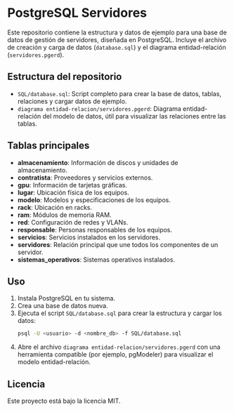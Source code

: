 # PostgreSQL Servidores

Este repositorio contiene la estructura y datos de ejemplo para una base de datos de gestión de servidores, diseñada en PostgreSQL. Incluye el archivo de creación y carga de datos (`database.sql`) y el diagrama entidad-relación (`servidores.pgerd`).

## Estructura del repositorio

- `SQL/database.sql`: Script completo para crear la base de datos, tablas, relaciones y cargar datos de ejemplo.
- `diagrama entidad-relacion/servidores.pgerd`: Diagrama entidad-relación del modelo de datos, útil para visualizar las relaciones entre las tablas.

## Tablas principales

- **almacenamiento**: Información de discos y unidades de almacenamiento.
- **contratista**: Proveedores y servicios externos.
- **gpu**: Información de tarjetas gráficas.
- **lugar**: Ubicación física de los equipos.
- **modelo**: Modelos y especificaciones de los equipos.
- **rack**: Ubicación en racks.
- **ram**: Módulos de memoria RAM.
- **red**: Configuración de redes y VLANs.
- **responsable**: Personas responsables de los equipos.
- **servicios**: Servicios instalados en los servidores.
- **servidores**: Relación principal que une todos los componentes de un servidor.
- **sistemas_operativos**: Sistemas operativos instalados.

## Uso

1. Instala PostgreSQL en tu sistema.
2. Crea una base de datos nueva.
3. Ejecuta el script `SQL/database.sql` para crear la estructura y cargar los datos:
   ```sh
   psql -U <usuario> -d <nombre_db> -f SQL/database.sql
   ```
4. Abre el archivo `diagrama entidad-relacion/servidores.pgerd` con una herramienta compatible (por ejemplo, pgModeler) para visualizar el modelo entidad-relación.

## Licencia

Este proyecto está bajo la licencia MIT.

